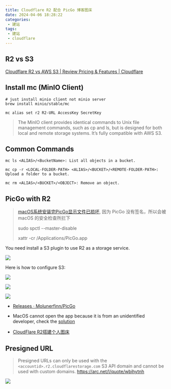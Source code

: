 ```yaml
---
title: Cloudflare R2 配合 PicGo 博客图床
date: 2024-04-06 18:28:22
categories:
 - 建站
tags:
 - 建站
 - cloudflare
---
```


## R2 vs S3

[Cloudflare R2 vs AWS S3 | Review Pricing & Features | Cloudflare](https://www.cloudflare.com/en-ca/pg-cloudflare-r2-vs-aws-s3/)

## Install mc (MinIO Client)

```shell
# just install minio client not minio server
brew install minio/stable/mc

mc alias set r2 R2-URL AccessKey SecretKey
```

> The MinIO client provides identical commands to Unix file management commands, such as cp and ls, but is designed for both local and remote storage systems. It’s fully compatible with AWS S3.

## Common Commands

```shell
mc ls <ALIAS>/<BucketName>: List all objects in a bucket.

mc cp -r <LOCAL-FOLDER-PATH> <ALIAS>/<BUCKET>/<REMOTE-FOLDER-PATH>: Upload a folder to a bucket.

mc rm <ALIAS>/<BUCKET>/<OBJECT>: Remove an object.
```

## PicGo with R2

> [macOS系统安装完PicGo显示文件已损坏](https://github.com/Molunerfinn/PicGo/blob/dev/FAQ.md), 因为 PicGo 没有签名，所以会被 macOS 的安全检查所拦下
>
> sudo spctl --master-disable
>
> xattr -cr /Applications/PicGo.app

You need install a S3 plugin to use R2 as a storage service. 

![](https://pub-2a6758f3b2d64ef5bb71ba1601101d35.r2.dev/blogs/2024/04/e399e522056aea831f766a9c504e8fbc.jpg)

Here is how to configure S3:

![](https://pub-2a6758f3b2d64ef5bb71ba1601101d35.r2.dev/blogs/2024/12/b6faab4bf8f103cff2ed78bc49bdf3af.png)

![](https://pub-2a6758f3b2d64ef5bb71ba1601101d35.r2.dev/blogs/2024/12/c794d2642308eec851e89c93c3ab4af8.png)

![](https://pub-2a6758f3b2d64ef5bb71ba1601101d35.r2.dev/blogs/2024/12/da7ee320e2aa8909611a123a40a32f85.png)

- [Releases · Molunerfinn/PicGo](https://github.com/Molunerfinn/PicGo/releases)

- MacOS cannot open the app because it is from an unidentified developer, check the [solution](https://github.com/Molunerfinn/PicGo/blob/dev/FAQ.md)

- [CloudFlare R2搭建个人图床](https://blog.huacai.one/post/3#%E5%AE%89%E8%A3%85S3%E6%8F%92%E4%BB%B6)

## Presigned URL

> Presigned URLs can only be used with the `<accountid>.r2.cloudflarestorage.com` S3 API domain and cannot be used with custom domains. https://arc.net/l/quote/wbihytnh

![](https://pub-2a6758f3b2d64ef5bb71ba1601101d35.r2.dev/blogs/2024/09/db50e9e969862912f556267f81985439.jpg)

